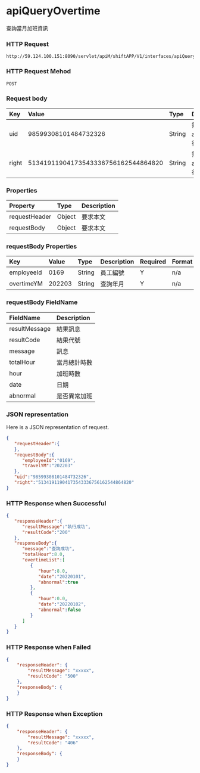# apiQueryOvertime
查詢當月加班資訊

### HTTP Request
```
http://59.124.100.151:8090/servlet/apiM/shiftAPP/V1/interfaces/apiQueryOvertime
```

### HTTP Request Mehod
```
POST
```

### Request body
| Key | Value | Type | Description |
|:----------|:-------------|:-----|:------------|
| uid | 98599308101484732326 | String | 需透過apiLogin取得
| right | 51341911904173543336756162544864820 | String | 需透過apiLogin取得 |

### Properties
| Property | Type | Description |
|:---------|:-----|:------------|
| requestHeader | Object | 要求本文 |
| requestBody | Object | 要求本文 |

### requestBody Properties
| Key | Value | Type | Description | Required | Format |
|:----------|:-------------|:-----|:------------|:------------|:------------|
| employeeId | 0169 | String | 員工編號 | Y | n/a |
| overtimeYM | 202203 | String | 查詢年月 | Y | n/a |

### requestBody FieldName
| FieldName | Description |
|:----------|:-------------|
| resultMessage | 結果訊息 |
| resultCode | 結果代號 |
| message | 訊息 |
| totalHour | 當月總計時數 |
| hour | 加班時數 |
| date | 日期 |
| abnormal | 是否異常加班 |

### JSON representation
Here is a JSON representation of request.
```json
{
   "requestHeader":{
   },
   "requestBody":{
      "employeeId":"0169",
      "travelYM":"202203"
   },
   "uid":"98599308101484732326",
   "right":"51341911904173543336756162544864820"
}
```

### HTTP Response when Successful
```json
{
   "responseHeader":{
      "resultMessage":"執行成功",
      "resultCode":"200"
   },
   "responseBody":{
      "message":"查詢成功",
      "totalHour":8.0,
      "overtimeList":[
         {
            "hour":8.0,
            "date":"20220101",
            "abnormal":true
         },
         {
            "hour":0.0,
            "date":"20220102",
            "abnormal":false
         }
      ]
   }
}
```

### HTTP Response when Failed
```json
{
    "responseHeader": {
        "resultMessage": "xxxxx",
        "resultCode": "500"
    },
    "responseBody": {
    }
}
```

### HTTP Response when Exception
```json
{
    "responseHeader": {
        "resultMessage": "xxxxx",
        "resultCode": "406"
    },
    "responseBody": {
    }
}
```
